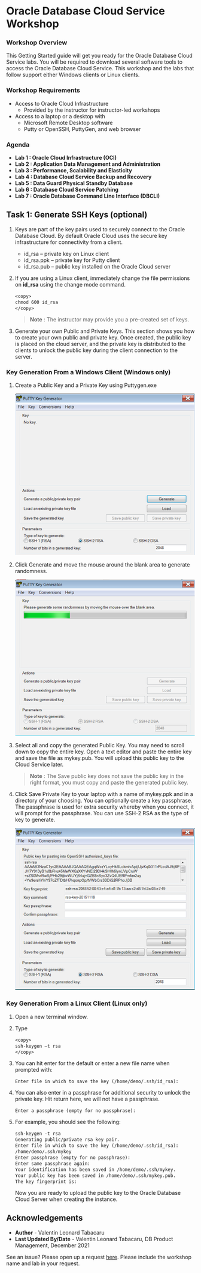 # Oracle Database Cloud Service Workshop

### Workshop Overview

This Getting Started guide will get you ready for the Oracle Database Cloud Service labs.  You will be required to download several software tools to access the Oracle Database Cloud Service.  This workshop and the labs that follow support either Windows clients or Linux clients.

### Workshop Requirements

* Access to Oracle Cloud Infrastructure
    * Provided by the instructor for instructor-led workshops
* Access to a laptop or a desktop with
    * Microsoft Remote Desktop software
    * Putty or OpenSSH, PuttyGen, and web browser


### Agenda

- **Lab 1 : Oracle Cloud Infrastructure (OCI)**
- **Lab 2 : Application Data Management and Administration**
- **Lab 3 : Performance, Scalability and Elasticity**
- **Lab 4 : Database Cloud Service Backup and Recovery**
- **Lab 5 : Data Guard Physical Standby Database**
- **Lab 6 : Database Cloud Service Patching**
- **Lab 7 : Oracle Database Command Line Interface (DBCLI)**


## Task 1: Generate SSH Keys (optional)

1. Keys are part of the key pairs used to securely connect to the Oracle Database Cloud.  By default Oracle Cloud uses the secure key infrastructure for connectivity from a client.
    - id_rsa – private key on Linux client
    - id_rsa.ppk – private key for Putty client
    - id_rsa.pub – public key installed on the Oracle Cloud server

2. If you are using a Linux client, immediately change the file permissions on **id_rsa** using the change mode command.

    ````
    <copy>
    chmod 600 id_rsa
    </copy>
    ````

    >**Note** : The instructor may provide you a pre-created set of keys.

3. Generate your own Public and Private Keys. This section shows you how to create your own public and private key.  Once created, the public key is placed on the cloud server, and the private key is distributed to the clients to unlock the public key during the client connection to the server.

### Key Generation From a Windows Client (Windows only)

1. Create a Public Key and a Private Key using Puttygen.exe

    ![Puttygen no key](./images/puttygen-no-key.png "")

2. Click Generate and move the mouse around the blank area to generate randomness.

    ![Puttygen generate](./images/puttygen-generate.png "")

3. Select all and copy the generated Public Key.  You may need to scroll down to copy the entire key.  Open a text editor and paste the entire key and save the file as mykey.pub.  You will upload this public key to the Cloud Service later.

    >**Note** : The Save public key does not save the public key in the right format, you must copy and paste the generated public key.

4. Click Save Private Key to your laptop with a name of mykey.ppk and in a directory of your choosing. You can optionally create a key passphrase.  The passphrase is used for extra security whereby when you connect, it will prompt for the passphrase.  You can use SSH-2 RSA as the type of key to generate.

    ![Puttygen save keys](./images/puttygen-save-keys.png "")

### Key Generation From a Linux Client (Linux only)

1. Open a new terminal window.

2. Type

    ````
    <copy>
    ssh-keygen –t rsa
    </copy>
    ````

3. You can hit enter for the default or enter a new file name when prompted with:

    ````
    Enter file in which to save the key (/home/demo/.ssh/id_rsa):
    ````

4. You can also enter in a passphrase for additional security to unlock the private key.  Hit return here, we will not have a passphrase.

    ````
    Enter a passphrase (empty for no passphrase):
    ````

5. For example, you should see the following:

    ````
    ssh-keygen -t rsa
    Generating public/private rsa key pair.
    Enter file in which to save the key (/home/demo/.ssh/id_rsa): /home/demo/.ssh/mykey
    Enter passphrase (empty for no passphrase):
    Enter same passphrase again:
    Your identification has been saved in /home/demo/.ssh/mykey.
    Your public key has been saved in /home/demo/.ssh/mykey.pub.
    The key fingerprint is:
    ````

    Now you are ready to upload the public key to the Oracle Database Cloud Server when creating the instance.


## Acknowledgements

- **Author** - Valentin Leonard Tabacaru
- **Last Updated By/Date** - Valentin Leonard Tabacaru, DB Product Management, December 2021

See an issue? Please open up a request [here](https://github.com/oracle/learning-library/issues). Please include the workshop name and lab in your request.
